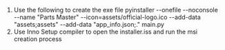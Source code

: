 1. Use the following to create the exe file
pyinstaller --onefile --noconsole --name "Parts Master" --icon=assets/official-logo.ico --add-data "assets;assets" --add-data "app_info.json;." main.py
2. Use Inno Setup compiler to open the installer.iss and run the msi creation process